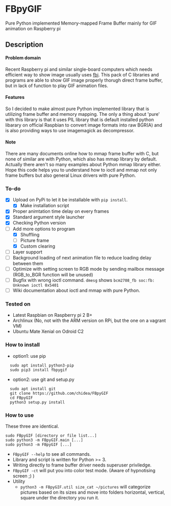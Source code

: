 # FBpyGIF
Pure Python implemented Memory-mapped Frame Buffer mainly for GIF animation on Raspberry pi

## Description
#### Problem domain
  Recent Raspberry pi and similar single-board computers which needs efficient way to show image usually uses [fbi](https://www.kraxel.org/blog/linux/fbida/).
  This pack of C libraries and programs are able to show GIF image properly thorugh direct frame buffer, but in lack of function to play GIF animation files.
#### Features
So I decided to make almost pure Python implemented library that is utilizing frame buffer and memory mapping.
The only a thing about 'pure' with this library is that it uses PIL library that is default installed python libarary on official Raspbian to convert image formats into raw BGR(A) and is also providing ways to use imagemagick as decompressor.
#### Note
There are many documents online how to mmap frame buffer with C, but none of similar are with Python, which also has mmap library by default. Actually there aren't so many examples about Python mmap library either. Hope this code helps you to understand how to ioctl and mmap not only frame buffers but also general Linux drivers with pure Python. 

### To-do
 - [x] Upload on PyPi to let it be installable with `pip install`.
   - [x] Make installation script
 - [x] Proper animtation time delay on every frames
 - [x] Standard argument style launcher
 - [x] Checking Python version
 - [ ] Add more options to program
   - [x] Shuffling
   - [ ] Picture frame
   - [x] Custom clearing
 - [ ] Layer support
 - [ ] Background loading of next animation file to reduce loading delay between them
 - [ ] Optimize with setting screen to RGB mode by sending mailbox message (RGB_to_BGR function will be unused)
 - [ ] Bugfix with wrong ioctl command. `dmesg` shows `bcm2708_fb soc:fb: Unknown ioctl 0x5401`
 - [ ] Wiki documentation about ioctl and mmap with pure Python.

### Tested on
 - Latest Raspbian on Raspberry pi 2 B+
 - Archlinux (No, not with the ARM version on RPi, but the one on a vagrant VM)
 - Ubuntu Mate Xenial on Odroid C2

### How to install
 - option1: use pip
```
  sudo apt install python3-pip
  sudo pip3 install fbpygif
```
 - option2: use git and setup.py
```
  sudo apt install git
  git clone https://github.com/chidea/FBpyGIF
  cd FBpyGIF
  python3 setup.py install
```

### How to use
These three are identical.
```
sudo FBpyGIF [directory or file list...]
sudo python3 -m FBpyGIF.main [...]
sudo python3 -m FBpyGIF [...]
```
 - `FBpyGIF --help` to see all commands.
 - Library and script is written for Python >= 3.
 - Writing directly to frame buffer driver needs superuser priviledge.
 - `FBpyGIF -ct` will put you into color test mode. (Aware of hypnotising screen ;) )
 - Utility
   - `python3 -m FBpyGIF.util size_cat ~/pictures` will categorize pictures based on its sizes and move into folders horizontal, vertical, square under the directory you run it.
